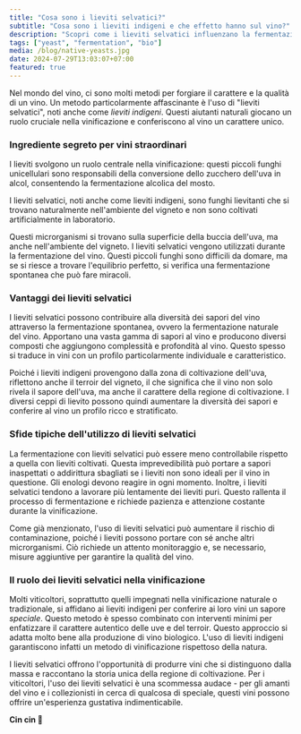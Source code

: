 ```yaml
---
title: "Cosa sono i lieviti selvatici?"
subtitle: "Cosa sono i lieviti indigeni e che effetto hanno sul vino?"
description: "Scopri come i lieviti selvatici influenzano la fermentazione naturale del vino, conferendo aromi unici e riflettendo il terroir, pur presentando alcune sfide."
tags: ["yeast", "fermentation", "bio"]
media: /blog/native-yeasts.jpg
date: 2024-07-29T13:03:07+07:00
featured: true
---
```


Nel mondo del vino, ci sono molti metodi per forgiare il carattere e la qualità di un vino. Un metodo particolarmente affascinante è l'uso di "lieviti selvatici", noti anche come _lieviti indigeni_. Questi aiutanti naturali giocano un ruolo cruciale nella vinificazione e conferiscono al vino un carattere unico.

### Ingrediente segreto per vini straordinari

I lieviti svolgono un ruolo centrale nella vinificazione: questi piccoli funghi unicellulari sono responsabili della conversione dello zucchero dell'uva in alcol, consentendo la fermentazione alcolica del mosto.

I lieviti selvatici, noti anche come lieviti indigeni, sono funghi lievitanti che si trovano naturalmente nell'ambiente del vigneto e non sono coltivati artificialmente in laboratorio.

Questi microrganismi si trovano sulla superficie della buccia dell'uva, ma anche nell'ambiente del vigneto. I lieviti selvatici vengono utilizzati durante la fermentazione del vino. Questi piccoli funghi sono difficili da domare, ma se si riesce a trovare l'equilibrio perfetto, si verifica una fermentazione spontanea che può fare miracoli.

### Vantaggi dei lieviti selvatici

I lieviti selvatici possono contribuire alla diversità dei sapori del vino attraverso la fermentazione spontanea, ovvero la fermentazione naturale del vino. Apportano una vasta gamma di sapori al vino e producono diversi composti che aggiungono complessità e profondità al vino. Questo spesso si traduce in vini con un profilo particolarmente individuale e caratteristico.

Poiché i lieviti indigeni provengono dalla zona di coltivazione dell'uva, riflettono anche il terroir del vigneto, il che significa che il vino non solo rivela il sapore dell'uva, ma anche il carattere della regione di coltivazione. I diversi ceppi di lievito possono quindi aumentare la diversità dei sapori e conferire al vino un profilo ricco e stratificato.

### Sfide tipiche dell'utilizzo di lieviti selvatici

La fermentazione con lieviti selvatici può essere meno controllabile rispetto a quella con lieviti coltivati. Questa imprevedibilità può portare a sapori inaspettati o addirittura sbagliati se i lieviti non sono ideali per il vino in questione. Gli enologi devono reagire in ogni momento. Inoltre, i lieviti selvatici tendono a lavorare più lentamente dei lieviti puri. Questo rallenta il processo di fermentazione e richiede pazienza e attenzione costante durante la vinificazione.

Come già menzionato, l'uso di lieviti selvatici può aumentare il rischio di contaminazione, poiché i lieviti possono portare con sé anche altri microrganismi. Ciò richiede un attento monitoraggio e, se necessario, misure aggiuntive per garantire la qualità del vino.

### Il ruolo dei lieviti selvatici nella vinificazione

Molti viticoltori, soprattutto quelli impegnati nella vinificazione naturale o tradizionale, si affidano ai lieviti indigeni per conferire ai loro vini un sapore *speciale*. Questo metodo è spesso combinato con interventi minimi per enfatizzare il carattere autentico delle uve e del terroir. Questo approccio si adatta molto bene alla produzione di vino biologico. L'uso di lieviti indigeni garantiscono infatti un metodo di vinificazione rispettoso della natura.

I lieviti selvatici offrono l'opportunità di produrre vini che si distinguono dalla massa e raccontano la storia unica della regione di coltivazione. Per i viticoltori, l'uso dei lieviti selvatici è una scommessa audace - per gli amanti del vino e i collezionisti in cerca di qualcosa di speciale, questi vini possono offrire un'esperienza gustativa indimenticabile.

**Cin cin 🍷**
